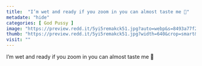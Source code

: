 ```yaml
---
title:  "I’m wet and ready if you zoom in you can almost taste me 🤭"
metadate: "hide"
categories: [ God Pussy ]
image: "https://preview.redd.it/5yi5remakck51.jpg?auto=webp&s=8493a77f2594d63ca9f8d492ff2ea1aac85fa292"
thumb: "https://preview.redd.it/5yi5remakck51.jpg?width=640&crop=smart&auto=webp&s=d2ced8fc6b60af6a25fd032e53ffb9f343067e17"
visit: ""
---
```

I’m wet and ready if you zoom in you can almost taste me 🤭
